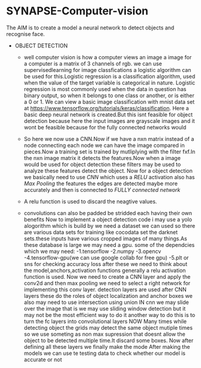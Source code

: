 # SYNAPSE-Computer-vision

The AIM is to create a model a neural network to detect objects and recognise face.
- OBJECT DETECTION
  - well computer vision is how a computer views an image a image for a computer is a matrix of 3 channels of rgb.
    we can use supervisedlearning for image classfications a logistic algorithm can be used for this.Logistic regression is a classification algorithm, used when the value of the target variable is categorical in nature. Logistic regression is most commonly used when the data in question has binary output, so when it belongs to one class or another, or is either a 0 or 1.
    We can view a basic image classification with mnist data set at
    https://www.tensorflow.org/tutorials/keras/classification.
    Here a basic deep neural network is created.But this isnt feasible for object detection because here the input images are grayscale images and it wont be feasible because for the fully connected networks would 
    
    
    
    
    
    
    
    
    
    
   - So here we now use a CNN.Now if we have a nxn matrix instead of a node connecting each node we can have the image compared in pieces.Now a training set is trained by mutliplying with the  filter fxf.In the nxn image matrix it detects the features.Now when a image would be used for object detection these filters may be used to analyze these features detect the object.
    Now for a object detection we basically need to use  *CNN* which uses a *RELU* activation  also has *Max Pooling* the features the edges are detected maybe more accurately
    and then is connected to *FULLY connected network*
  - A relu function is used to discard the neagtive values.
   - convolutions can also be padded be stridded each having their own benefits
    Now to implement a object detection code i may use a yolo alogorithm which is build by 
    we need a dataset we can used so there are various data sets for training like cocodata set the darknet sets.these inputs have various cropped images of many things.As these database is large we may need a gpu.
    some of the dependcies which we may need:
    -1.tensorflow
    -2.numpy
    -3.opencv
    -4.tensorflow-gpu(we can use google collab for free gpu)
    -5.plt or sns for checking accuracy loss
    after these we need to think about the model,anchors,activation functions
    generally a relu activation function is used.
    Now we need to create a CNN layer and apply the conv2d and then max pooling we need to select a right network for implementing this conv layer.
    detection layers are used after CNN layers these do the roles of object localization and anchor boxes we also may need to use intersection using union
    IN cnn we may slide over the image that is we may use sliding window detection but it may not be the most efficient way to do it another way to do this is to turn the fc layers into convolutional layers
    NOW Many times while detecting object the grids may detect the same object mutiple times so we use someting as non max supression that doesnt allow the object to be detected multiple time.It discard some boxes.
    Now after defining all these layers we finally make the mode
    After making the models we can use te testing data to check whether our model is accurate or not
    
    
    
